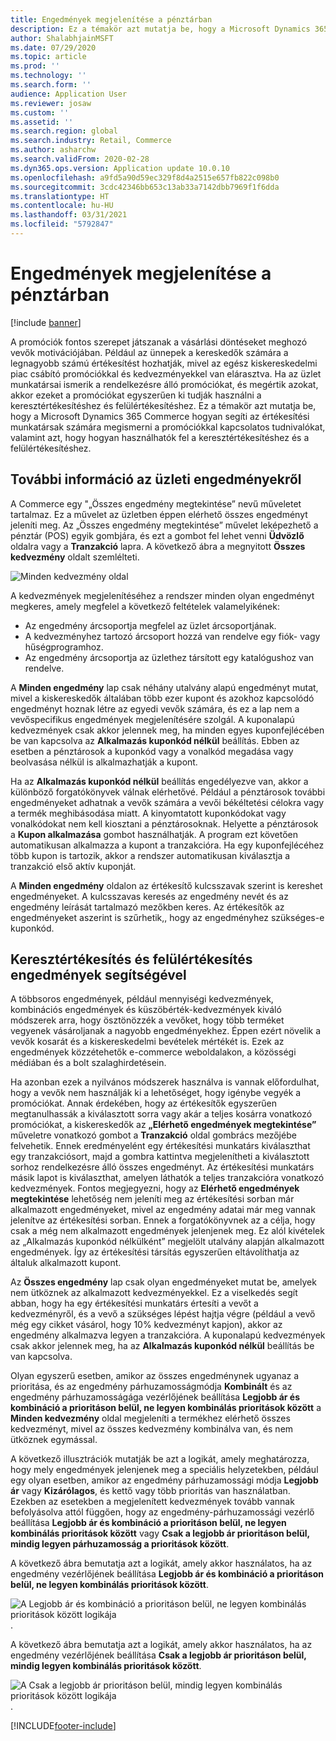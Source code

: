 ```yaml
---
title: Engedmények megjelenítése a pénztárban
description: Ez a témakör azt mutatja be, hogy a Microsoft Dynamics 365 Commerce hogyan segíti az értékesítési munkatársak számára megismerni a promóciókkal kapcsolatos tudnivalókat, valamint azt, hogy hogyan használhatók fel a keresztértékesítéshez és a felülértékesítéshez.
author: ShalabhjainMSFT
ms.date: 07/29/2020
ms.topic: article
ms.prod: ''
ms.technology: ''
ms.search.form: ''
audience: Application User
ms.reviewer: josaw
ms.custom: ''
ms.assetid: ''
ms.search.region: global
ms.search.industry: Retail, Commerce
ms.author: asharchw
ms.search.validFrom: 2020-02-28
ms.dyn365.ops.version: Application update 10.0.10
ms.openlocfilehash: a9fd5a90d59ec329f8d4a2515e657fb822c098b0
ms.sourcegitcommit: 3cdc42346bb653c13ab33a7142dbb7969f1f6dda
ms.translationtype: HT
ms.contentlocale: hu-HU
ms.lasthandoff: 03/31/2021
ms.locfileid: "5792847"
---
```

# <a name="show-discounts-in-pos"></a>Engedmények megjelenítése a pénztárban

[!include [banner](includes/banner.md)]

A promóciók fontos szerepet játszanak a vásárlási döntéseket meghozó vevők motivációjában. Például az ünnepek a kereskedők számára a legnagyobb számú értékesítést hozhatják, mivel az egész kiskereskedelmi piac csábító promóciókkal és kedvezményekkel van elárasztva. Ha az üzlet munkatársai ismerik a rendelkezésre álló promóciókat, és megértik azokat, akkor ezeket a promóciókat egyszerűen ki tudják használni a keresztértékesítéshez és felülértékesítéshez. Ez a témakör azt mutatja be, hogy a Microsoft Dynamics 365 Commerce hogyan segíti az értékesítési munkatársak számára megismerni a promóciókkal kapcsolatos tudnivalókat, valamint azt, hogy hogyan használhatók fel a keresztértékesítéshez és a felülértékesítéshez.

## <a name="learn-about-store-discounts"></a>További információ az üzleti engedményekről

A Commerce egy "„Összes engedmény megtekintése” nevű műveletet tartalmaz. Ez a művelet az üzletben éppen elérhető összes engedményt jeleníti meg. Az „Összes engedmény megtekintése” művelet leképezhető a pénztár (POS) egyik gombjára, és ezt a gombot fel lehet venni **Üdvözlő** oldalra vagy a **Tranzakció** lapra. A következő ábra a megnyitott **Összes kedvezmény** oldalt szemlélteti.

![Minden kedvezmény oldal](./media/View_all_discounts.png "Minden kedvezmény oldal")

A kedvezmények megjelenítéséhez a rendszer minden olyan engedményt megkeres, amely megfelel a következő feltételek valamelyikének:

- Az engedmény árcsoportja megfelel az üzlet árcsoportjának.
- A kedvezményhez tartozó árcsoport hozzá van rendelve egy fiók- vagy hűségprogramhoz.
- Az engedmény árcsoportja az üzlethez társított egy katalógushoz van rendelve.

A **Minden engedmény** lap csak néhány utalvány alapú engedményt mutat, mivel a kiskereskedők általában több ezer kupont és azokhoz kapcsolódó engedményt hoznak létre az egyedi vevők számára, és ez a lap nem a vevőspecifikus engedmények megjelenítésére szolgál. A kuponalapú kedvezmények csak akkor jelennek meg, ha minden egyes kuponfejlécében be van kapcsolva az **Alkalmazás kuponkód nélkül** beállítás. Ebben az esetben a pénztárosok a kuponkód vagy a vonalkód megadása vagy beolvasása nélkül is alkalmazhatják a kupont.

Ha az **Alkalmazás kuponkód nélkül** beállítás engedélyezve van, akkor a különböző forgatókönyvek válnak elérhetővé. Például a pénztárosok további engedményeket adhatnak a vevők számára a vevői békéltetési célokra vagy a termék meghibásodása miatt. A kinyomtatott kuponkódokat vagy vonalkódokat nem kell kiosztani a pénztárosoknak. Helyette a pénztárosok a **Kupon alkalmazása** gombot használhatják. A program ezt követően automatikusan alkalmazza a kupont a tranzakcióra. Ha egy kuponfejlécéhez több kupon is tartozik, akkor a rendszer automatikusan kiválasztja a tranzakció első aktív kuponját.

A **Minden engedmény** oldalon az értékesítő kulcsszavak szerint is kereshet engedményeket. A kulcsszavas keresés az engedmény nevét és az engedmény leírását tartalmazó mezőkben keres. Az értékesítők az engedményeket aszerint is szűrhetik,, hogy az engedményhez szükséges-e kuponkód.

## <a name="cross-sell-and-upsell-by-using-discounts"></a>Keresztértékesítés és felülértékesítés engedmények segítségével

A többsoros engedmények, például mennyiségi kedvezmények, kombinációs engedmények és küszöbérték-kedvezmények kiváló módszerek arra, hogy ösztönözzék a vevőket, hogy több terméket vegyenek vásároljanak a nagyobb engedményekhez. Éppen ezért növelik a vevők kosarát és a kiskereskedelmi bevételek mértékét is. Ezek az engedmények közzétehetők e-commerce weboldalakon, a közösségi médiában és a bolt szalaghirdetésein.

Ha azonban ezek a nyilvános módszerek használva is vannak előfordulhat, hogy a vevők nem használják ki a lehetőséget, hogy igénybe vegyék a promóciókat. Annak érdekében, hogy az értékesítők egyszerűen megtanulhassák a kiválasztott sorra vagy akár a teljes kosárra vonatkozó promóciókat, a kiskereskedők az **„Elérhető engedmények megtekintése”** műveletre vonatkozó gombot a **Tranzakció** oldal gombrács mezőjébe felvehetik. Ennek eredményelént egy értékesítési munkatárs kiválaszthat egy tranzakciósort, majd a gombra kattintva megjelenítheti a kiválasztott sorhoz rendelkezésre álló összes engedményt. Az értékesítési munkatárs másik lapot is kiválaszthat, amelyen láthatók a teljes tranzakcióra vonatkozó kedvezmények. Fontos megjegyezni, hogy az **Elérhető engedmények megtekintése** lehetőség nem jeleníti meg az értékesítési sorban már alkalmazott engedményeket, mivel az engedmény adatai már meg vannak jelenítve az értékesítési sorban. Ennek a forgatókönyvnek az a célja, hogy csak a még nem alkalmazott engedmények jelenjenek meg. Ez alól kivételek az „Alkalmazás kuponkód nélkülként” megjelölt utalvány alapján alkalmazott engedmények. Így az értékesítési társítás egyszerűen eltávolíthatja az általuk alkalmazott kupont.

Az **Összes engedmény** lap csak olyan engedményeket mutat be, amelyek nem ütköznek az alkalmazott kedvezményekkel. Ez a viselkedés segít abban, hogy ha egy értékesítési munkatárs értesíti a vevőt a kedvezményről, és a vevő a szükséges lépést hajtja végre (például a vevő még egy cikket vásárol, hogy 10% kedvezményt kapjon), akkor az engedmény alkalmazva legyen a tranzakcióra. A kuponalapú kedvezmények csak akkor jelennek meg, ha az **Alkalmazás kuponkód nélkül** beállítás be van kapcsolva.

Olyan egyszerű esetben, amikor az összes engedménynek ugyanaz a prioritása, és az engedmény párhuzamosságmódja **Kombinált** és az engedmény párhuzamosságága vezérlőjének beállítása **Legjobb ár és kombináció a prioritáson belül, ne legyen kombinálás prioritások között** a **Minden kedvezmény** oldal megjeleníti a termékhez elérhető összes kedvezményt, mivel az összes kedvezmény kombinálva van, és nem ütköznek egymással.

A következő illusztrációk mutatják be azt a logikát, amely meghatározza, hogy mely engedmények jelenjenek meg a speciális helyzetekben, például egy olyan esetben, amikor az engedmény párhuzamossági módja **Legjobb ár** vagy **Kizárólagos**, és kettő vagy több prioritás van használatban. Ezekben az esetekben a megjelenített kedvezmények tovább vannak befolyásolva attól függően, hogy az engedmény-párhuzamossági vezérlő beállítása **Legjobb ár és kombináció a prioritáson belül, ne legyen kombinálás prioritások között** vagy **Csak a legjobb ár prioritáson belül, mindig legyen párhuzamosság a prioritások között**.

A következő ábra bemutatja azt a logikát, amely akkor használatos, ha az engedmény vezérlőjének beállítása **Legjobb ár és kombináció a prioritáson belül, ne legyen kombinálás prioritások között**.

![A Legjobb ár és kombináció a prioritáson belül, ne legyen kombinálás prioritások között logikája](./media/Model_1.png "A Legjobb ár és kombináció a prioritáson belül, ne legyen kombinálás prioritások között logikája").

A következő ábra bemutatja azt a logikát, amely akkor használatos, ha az engedmény vezérlőjének beállítása **Csak a legjobb ár prioritáson belül, mindig legyen kombinálás prioritások között**.

![A Csak a legjobb ár prioritáson belül, mindig legyen kombinálás prioritások között logikája](./media/Model_2.png "A Csak a legjobb ár prioritáson belül, mindig legyen kombinálás prioritások között logikája").


[!INCLUDE[footer-include](../includes/footer-banner.md)]